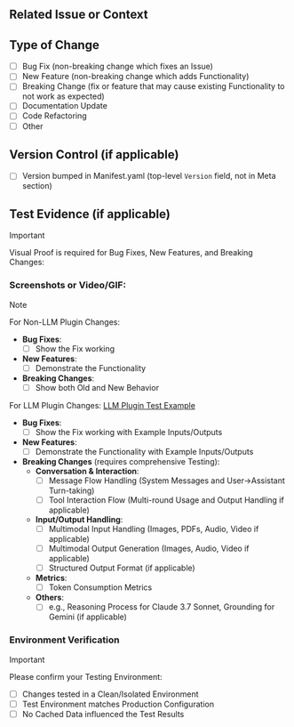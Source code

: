 ## Related Issue or Context
<!-- 
- Link related Issues if applicable: #issue_number
- Or provide Context about why this Change is needed
-->

## Type of Change
<!-- Put an `x` in all the boxes that apply -->
- [ ] Bug Fix (non-breaking change which fixes an Issue)
- [ ] New Feature (non-breaking change which adds Functionality)
- [ ] Breaking Change (fix or feature that may cause existing Functionality to not work as expected)
- [ ] Documentation Update
- [ ] Code Refactoring
- [ ] Other

## Version Control (if applicable)
- [ ] Version bumped in Manifest.yaml (top-level `Version` field, not in Meta section)
<!-- Version format: MAJOR.MINOR.PATCH
- MAJOR (0.x.x): Reserved for Major Releases with widespread Breaking Changes
- MINOR (x.0.x): For New Features or limited Breaking Changes
- PATCH (x.x.0): For backwards-compatible Bug Fixes and minor Improvements
-->

## Test Evidence (if applicable)
> [!IMPORTANT]
> Visual Proof is required for Bug Fixes, New Features, and Breaking Changes:

### Screenshots or Video/GIF:
<!-- Provide your evidence here -->

> [!NOTE]
> For Non-LLM Plugin Changes:
> - **Bug Fixes**:
>   - [ ] Show the Fix working
> - **New Features**:
>   - [ ] Demonstrate the Functionality
> - **Breaking Changes**:
>   - [ ] Show both Old and New Behavior
>
> For LLM Plugin Changes:
> [LLM Plugin Test Example](https://github.com/langgenius/dify-official-plugins/blob/main/.assets/test-examples/llm-plugin-tests/llm_test_example.md)
> - **Bug Fixes**:
>   - [ ] Show the Fix working with Example Inputs/Outputs
> - **New Features**:
>   - [ ] Demonstrate the Functionality with Example Inputs/Outputs
> - **Breaking Changes** (requires comprehensive Testing):
>   - **Conversation & Interaction**:
>       - [ ] Message Flow Handling (System Messages and User→Assistant Turn-taking)
>       - [ ] Tool Interaction Flow (Multi-round Usage and Output Handling if applicable)
>   - **Input/Output Handling**:
>     - [ ] Multimodal Input Handling (Images, PDFs, Audio, Video if applicable)
>     - [ ] Multimodal Output Generation (Images, Audio, Video if applicable)
>     - [ ] Structured Output Format (if applicable)
>   - **Metrics**:
>     - [ ] Token Consumption Metrics
>   - **Others**:
>     - [ ] e.g., Reasoning Process for  Claude 3.7 Sonnet, Grounding for Gemini (if applicable)

### Environment Verification
> [!IMPORTANT]
> Please confirm your Testing Environment:
- [ ] Changes tested in a Clean/Isolated Environment
- [ ] Test Environment matches Production Configuration
- [ ] No Cached Data influenced the Test Results 
